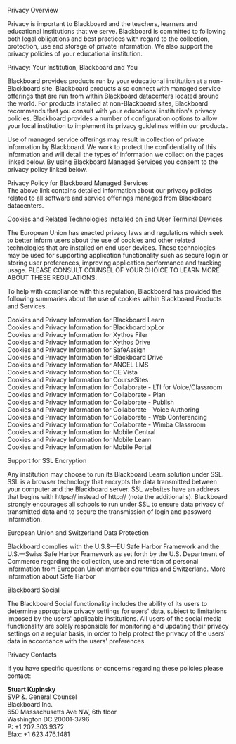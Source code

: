 Privacy Overview

Privacy is important to Blackboard and the teachers, learners and educational institutions that we serve. Blackboard is committed to following both legal obligations and best practices with regard to the collection, protection, use and storage of private information. We also support the privacy policies of your educational institution.

Privacy: Your Institution, Blackboard and You

Blackboard provides products run by your educational institution at a non-Blackboard site. Blackboard products also connect with managed service offerings that are run from within Blackboard datacenters located around the world. For products installed at non-Blackboard sites, Blackboard recommends that you consult with your educational institution's privacy policies. Blackboard provides a number of configuration options to allow your local institution to implement its privacy guidelines within our products.  
  
Use of managed service offerings may result in collection of private information by Blackboard. We work to protect the confidentiality of this information and will detail the types of information we collect on the pages linked below. By using Blackboard Managed Services you consent to the privacy policy linked below.

Privacy Policy for Blackboard Managed Services  
The above link contains detailed information about our privacy policies related to all software and service offerings managed from Blackboard datacenters.

Cookies and Related Technologies Installed on End User Terminal Devices

The European Union has enacted privacy laws and regulations which seek to better inform users about the use of cookies and other related technologies that are installed on end user devices. These technologies may be used for supporting application functionality such as secure login or storing user preferences, improving application performance and tracking usage. PLEASE CONSULT COUNSEL OF YOUR CHOICE TO LEARN MORE ABOUT THESE REGULATIONS.

To help with compliance with this regulation, Blackboard has provided the following summaries about the use of cookies within Blackboard Products and Services.

Cookies and Privacy Information for Blackboard Learn  
Cookies and Privacy Information for Blackboard xpLor  
Cookies and Privacy Information for Xythos Filer  
Cookies and Privacy Information for Xythos Drive  
Cookies and Privacy Information for SafeAssign  
Cookies and Privacy Information for Blackboard Drive  
Cookies and Privacy Information for ANGEL LMS  
Cookies and Privacy Information for CE Vista  
Cookies and Privacy Information for CourseSites  
Cookies and Privacy Information for Collaborate - LTI for Voice/Classroom  
Cookies and Privacy Information for Collaborate - Plan  
Cookies and Privacy Information for Collaborate - Publish  
Cookies and Privacy Information for Collaborate - Voice Authoring  
Cookies and Privacy Information for Collaborate - Web Conferencing  
Cookies and Privacy Information for Collaborate - Wimba Classroom  
Cookies and Privacy Information for Mobile Central  
Cookies and Privacy Information for Mobile Learn  
Cookies and Privacy Information for Mobile Portal

Support for SSL Encryption

Any institution may choose to run its Blackboard Learn solution under SSL. SSL is a browser technology that encrypts the data transmitted between your computer and the Blackboard server. SSL websites have an address that begins with https:// instead of http:// (note the additional s). Blackboard strongly encourages all schools to run under SSL to ensure data privacy of transmitted data and to secure the transmission of login and password information.

European Union and Switzerland Data Protection

Blackboard complies with the U.S.&—EU Safe Harbor Framework and the U.S.—Swiss Safe Harbor Framework as set forth by the U.S. Department of Commerce regarding the collection, use and retention of personal information from European Union member countries and Switzerland. More information about Safe Harbor

Blackboard Social

The Blackboard Social functionality includes the ability of its users to determine appropriate privacy settings for users' data, subject to limitations imposed by the users' applicable institutions. All users of the social media functionality are solely responsible for monitoring and updating their privacy settings on a regular basis, in order to help protect the privacy of the users' data in accordance with the users' preferences.

Privacy Contacts

If you have specific questions or concerns regarding these policies please contact:

**Stuart Kupinsky**  
SVP &. General Counsel  
Blackboard Inc.  
650 Massachusetts Ave NW, 6th floor  
Washington DC 20001-3796  
P: +1 202.303.9372  
Efax: +1 623.476.1481